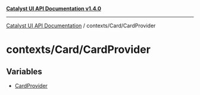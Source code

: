 [**Catalyst UI API Documentation v1.4.0**](../../../README.md)

---

[Catalyst UI API Documentation](../../../README.md) / contexts/Card/CardProvider

# contexts/Card/CardProvider

## Variables

- [CardProvider](variables/CardProvider.md)
